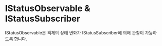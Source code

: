 IStatusObservable & IStatusSubscriber
====

IStatusObservable은 객체의 상태 변화가 IStatusSubscriber에 의해 관찰이 가능하도록 합니다.
